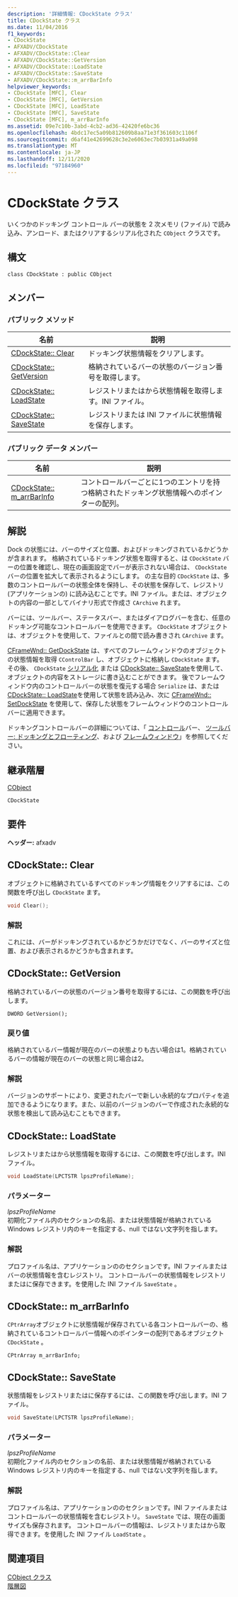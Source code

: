 ```yaml
---
description: '詳細情報: CDockState クラス'
title: CDockState クラス
ms.date: 11/04/2016
f1_keywords:
- CDockState
- AFXADV/CDockState
- AFXADV/CDockState::Clear
- AFXADV/CDockState::GetVersion
- AFXADV/CDockState::LoadState
- AFXADV/CDockState::SaveState
- AFXADV/CDockState::m_arrBarInfo
helpviewer_keywords:
- CDockState [MFC], Clear
- CDockState [MFC], GetVersion
- CDockState [MFC], LoadState
- CDockState [MFC], SaveState
- CDockState [MFC], m_arrBarInfo
ms.assetid: 09e7c10b-3abd-4cb2-ad36-42420fe6bc36
ms.openlocfilehash: 4bdc17ec5a09b812609b8aa71e3f361603c1106f
ms.sourcegitcommit: d6af41e42699628c3e2e6063ec7b03931a49a098
ms.translationtype: MT
ms.contentlocale: ja-JP
ms.lasthandoff: 12/11/2020
ms.locfileid: "97184960"
---
```

# <a name="cdockstate-class"></a>CDockState クラス

いくつかのドッキング コントロール バーの状態を 2 次メモリ (ファイル) で読み込み、アンロード、またはクリアするシリアル化された `CObject` クラスです。

## <a name="syntax"></a>構文

```
class CDockState : public CObject
```

## <a name="members"></a>メンバー

### <a name="public-methods"></a>パブリック メソッド

|名前|説明|
|----------|-----------------|
|[CDockState:: Clear](#clear)|ドッキング状態情報をクリアします。|
|[CDockState:: GetVersion](#getversion)|格納されているバーの状態のバージョン番号を取得します。|
|[CDockState:: LoadState](#loadstate)|レジストリまたはから状態情報を取得します。INI ファイル。|
|[CDockState:: SaveState](#savestate)|レジストリまたは INI ファイルに状態情報を保存します。|

### <a name="public-data-members"></a>パブリック データ メンバー

|名前|説明|
|----------|-----------------|
|[CDockState:: m_arrBarInfo](#m_arrbarinfo)|コントロールバーごとに1つのエントリを持つ格納されたドッキング状態情報へのポインターの配列。|

## <a name="remarks"></a>解説

Dock の状態には、バーのサイズと位置、およびドッキングされているかどうかが含まれます。 格納されているドッキング状態を取得すると、は `CDockState` バーの位置を確認し、現在の画面設定でバーが表示されない場合は、 `CDockState` バーの位置を拡大して表示されるようにします。 の主な目的 `CDockState` は、多数のコントロールバーの状態全体を保持し、その状態を保存して、レジストリ (アプリケーションの) に読み込むことです。INI ファイル。または、オブジェクトの内容の一部としてバイナリ形式で作成さ `CArchive` れます。

バーには、ツールバー、ステータスバー、またはダイアログバーを含む、任意のドッキング可能なコントロールバーを使用できます。 `CDockState` オブジェクトは、オブジェクトを使用して、ファイルとの間で読み書きされ `CArchive` ます。

[CFrameWnd:: GetDockState](../../mfc/reference/cframewnd-class.md#getdockstate) は、すべてのフレームウィンドウのオブジェクトの状態情報を取得 `CControlBar` し、オブジェクトに格納し `CDockState` ます。 その後、 `CDockState` [シリアル化](../../mfc/reference/cobject-class.md#serialize) または [CDockState:: SaveState](#savestate)を使用して、オブジェクトの内容をストレージに書き込むことができます。 後でフレームウィンドウ内のコントロールバーの状態を復元する場合 `Serialize` は、または [CDockState:: LoadState](#loadstate)を使用して状態を読み込み、次に [CFrameWnd:: SetDockState](../../mfc/reference/cframewnd-class.md#setdockstate) を使用して、保存した状態をフレームウィンドウのコントロールバーに適用できます。

ドッキングコントロールバーの詳細については、「 [コントロール](../../mfc/control-bars.md)バー、 [ツールバー: ドッキングとフローティング](../../mfc/docking-and-floating-toolbars.md)、および [フレームウィンドウ](../../mfc/frame-windows.md)」を参照してください。

## <a name="inheritance-hierarchy"></a>継承階層

[CObject](../../mfc/reference/cobject-class.md)

`CDockState`

## <a name="requirements"></a>要件

**ヘッダー:** afxadv

## <a name="cdockstateclear"></a><a name="clear"></a> CDockState:: Clear

オブジェクトに格納されているすべてのドッキング情報をクリアするには、この関数を呼び出し `CDockState` ます。

```cpp
void Clear();
```

### <a name="remarks"></a>解説

これには、バーがドッキングされているかどうかだけでなく、バーのサイズと位置、および表示されるかどうかも含まれます。

## <a name="cdockstategetversion"></a><a name="getversion"></a> CDockState:: GetVersion

格納されているバーの状態のバージョン番号を取得するには、この関数を呼び出します。

```
DWORD GetVersion();
```

### <a name="return-value"></a>戻り値

格納されているバー情報が現在のバーの状態よりも古い場合は1。格納されているバーの情報が現在のバーの状態と同じ場合は2。

### <a name="remarks"></a>解説

バージョンのサポートにより、変更されたバーで新しい永続的なプロパティを追加できるようになります。また、以前のバージョンのバーで作成された永続的な状態を検出して読み込むこともできます。

## <a name="cdockstateloadstate"></a><a name="loadstate"></a> CDockState:: LoadState

レジストリまたはから状態情報を取得するには、この関数を呼び出します。INI ファイル。

```cpp
void LoadState(LPCTSTR lpszProfileName);
```

### <a name="parameters"></a>パラメーター

*lpszProfileName*<br/>
初期化ファイル内のセクションの名前、または状態情報が格納されている Windows レジストリ内のキーを指定する、null ではない文字列を指します。

### <a name="remarks"></a>解説

プロファイル名は、アプリケーションののセクションです。INI ファイルまたはバーの状態情報を含むレジストリ。 コントロールバーの状態情報をレジストリまたはに保存できます。を使用した INI ファイル `SaveState` 。

## <a name="cdockstatem_arrbarinfo"></a><a name="m_arrbarinfo"></a> CDockState:: m_arrBarInfo

`CPtrArray`オブジェクトに状態情報が保存されている各コントロールバーの、格納されているコントロールバー情報へのポインターの配列であるオブジェクト `CDockState` 。

```
CPtrArray m_arrBarInfo;
```

## <a name="cdockstatesavestate"></a><a name="savestate"></a> CDockState:: SaveState

状態情報をレジストリまたはに保存するには、この関数を呼び出します。INI ファイル。

```cpp
void SaveState(LPCTSTR lpszProfileName);
```

### <a name="parameters"></a>パラメーター

*lpszProfileName*<br/>
初期化ファイル内のセクションの名前、または状態情報が格納されている Windows レジストリ内のキーを指定する、null ではない文字列を指します。

### <a name="remarks"></a>解説

プロファイル名は、アプリケーションののセクションです。INI ファイルまたはコントロールバーの状態情報を含むレジストリ。 `SaveState` では、現在の画面サイズも保存されます。 コントロールバーの情報は、レジストリまたはから取得できます。を使用した INI ファイル `LoadState` 。

## <a name="see-also"></a>関連項目

[CObject クラス](../../mfc/reference/cobject-class.md)<br/>
[階層図](../../mfc/hierarchy-chart.md)
